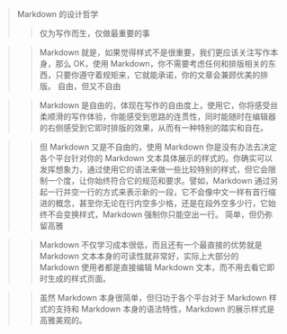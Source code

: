>Markdown 的设计哲学
>>仅为写作而生，仅做最重要的事

>>Markdown 就是，如果觉得样式不是很重要，我们更应该关注写作本身，那么 OK，使用 Markdown，你不需要考虑任何和排版相关的东西，只要你遵守着规矩来，它就能承诺，你的文章会兼顾优美的排版。
自由，但又不自由

>>Markdown 是自由的，体现在写作的自由度上，使用它，你将感受丝柔顺滑的写作体验，你能感受到思路的连贯性，同时能随时在编辑器的右侧感受到它即时排版的效果，从而有一种特别的踏实和自在。

>>但 Markdown 又是不自由的，使用 Markdown 你是没有办法去决定各个平台针对你的 Markdown 文本具体展示的样式的。你确实可以发挥想象力，通过使用它的语法来做一些比较特别的样式，但它会限制一个度，让你始终符合它的规范和要求。譬如，Markdown 通过另起一行并空一行的方式来表示新的一段，它不会像中文一样有首行缩进的概念，甚至你无论在行内空多少格，还是在段外空多少行，它始终不会变换样式，Markdown 强制你只能空出一行。
简单，但仍弥留高雅

>>Markdown 不仅学习成本很低，而且还有一个最直接的优势就是 Markdown 文本本身的可读性就非常好，实际上大部分的 Markdown 使用者都是直接编辑 Markdown 文本，而不用去看它即时生成的样式页面。

>>虽然 Markdown 本身很简单，但归功于各个平台对于 Markdown 样式的支持和 Markdown 本身的语法特性，Markdown 的展示样式是高雅美观的。
